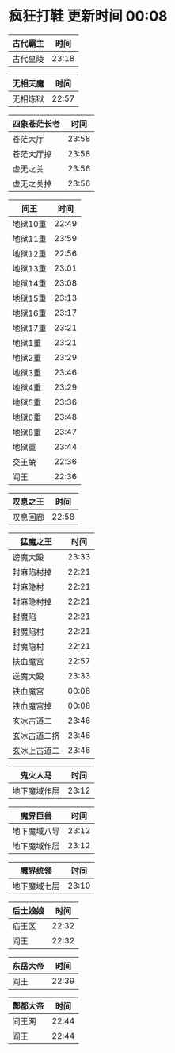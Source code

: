 # 疯狂打鞋 更新时间 00:08

| 古代霸主   | 时间    |
|--------|-------|
| 古代皇陵 | 23:18 |

| 无相天魔   | 时间    |
|--------|-------|
| 无相炼狱 | 22:57 |

| 四象苍茫长老   | 时间    |
|--------|-------|
| 苍茫大厅 | 23:58 |
| 苍茫大厅掉 | 23:58 |
| 虚无之关 | 23:56 |
| 虚无之关掉 | 23:56 |

| 间王   | 时间    |
|--------|-------|
| 地狱10重 | 22:49 |
| 地狱11重 | 23:59 |
| 地狱12重 | 22:56 |
| 地狱13重 | 23:01 |
| 地狱14重 | 23:08 |
| 地狱15重 | 23:13 |
| 地狱16重 | 23:17 |
| 地狱17重 | 23:21 |
| 地狱1重 | 23:21 |
| 地狱2重 | 23:29 |
| 地狱3重 | 23:46 |
| 地狱4重 | 23:29 |
| 地狱5重 | 23:36 |
| 地狱6重 | 23:48 |
| 地狱8重 | 23:47 |
| 地狱重 | 23:44 |
| 交王兢 | 22:36 |
| 阎王 | 22:36 |

| 叹息之王   | 时间    |
|--------|-------|
| 叹息回廊 | 22:58 |

| 猛魔之王   | 时间    |
|--------|-------|
| 谤魔大殴 | 23:33 |
| 封麻陷村掉 | 22:21 |
| 封麻隐村 | 22:21 |
| 封麻隐村掉 | 22:21 |
| 封魔陷 | 22:21 |
| 封魔陷村 | 22:21 |
| 封魔隐村 | 22:21 |
| 扶血魔宫 | 22:57 |
| 送魔大殴 | 23:33 |
| 铁血魔宫 | 00:08 |
| 铁血魔宫掉 | 00:08 |
| 玄冰古道二 | 23:46 |
| 玄冰古道二挤 | 23:46 |
| 玄冰上古道二 | 23:46 |

| 鬼火人马   | 时间    |
|--------|-------|
| 地下魔域作层 | 23:12 |

| 魔界巨兽   | 时间    |
|--------|-------|
| 地下魔域八导 | 23:12 |
| 地下魔域作层 | 23:12 |

| 魔界统领   | 时间    |
|--------|-------|
| 地下魔域七层 | 23:10 |

| 后土娘娘   | 时间    |
|--------|-------|
| 疝王区 | 22:32 |
| 阎王 | 22:32 |

| 东岳大帝   | 时间    |
|--------|-------|
| 阎王 | 22:39 |

| 酆都大帝   | 时间    |
|--------|-------|
| 间王网 | 22:44 |
| 阎王 | 22:44 |